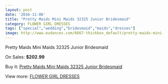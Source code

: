 ```yaml
---
layout: post
date: '2016-11-06'
title: "Pretty Maids Mini Maids 32325 Junior Bridesmaid"
category: FLOWER GIRL DRESSES
tags: ["special","wedding","bridesmaid","maids","dresses"]
image: http://www.eudances.com/6667-thickbox_default/pretty-maids-mini-maids-32325-junior-bridesmaid.jpg
---
```

Pretty Maids Mini Maids 32325 Junior Bridesmaid

On Sales: **$202.99**
<a href="https://www.eudances.com/en/flower-girl-dresses/2465-pretty-maids-mini-maids-32325-junior-bridesmaid.html"><amp-img layout="responsive" width="600" height="600" src="//www.eudances.com/6667-thickbox_default/pretty-maids-mini-maids-32325-junior-bridesmaid.jpg" alt="Pretty Maids Mini Maids 32325 Junior Bridesmaid 0" /></a>

Buy it: [Pretty Maids Mini Maids 32325 Junior Bridesmaid](https://www.eudances.com/en/flower-girl-dresses/2465-pretty-maids-mini-maids-32325-junior-bridesmaid.html "Pretty Maids Mini Maids 32325 Junior Bridesmaid")

View more: [FLOWER GIRL DRESSES](https://www.eudances.com/en/30-flower-girl-dresses "FLOWER GIRL DRESSES")